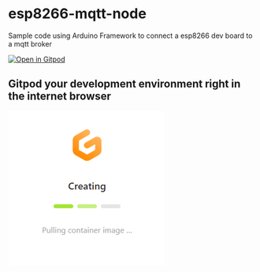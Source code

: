 # esp8266-mqtt-node
Sample code using Arduino Framework to connect a esp8266 dev board to a mqtt broker

[![Open in Gitpod](https://gitpod.io/button/open-in-gitpod.svg)](https://gitpod.io/#https://github.com/aschiffler/esp8266-mqtt-node)

## Gitpod your development environment right in the internet browser
![](doc/gitpod_pulling_image.png)